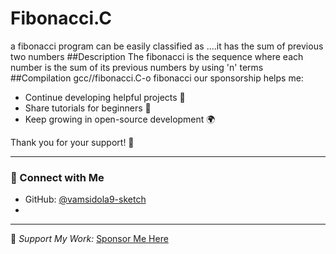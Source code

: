 # Fibonacci.C
a fibonacci program can be easily classified as ....it has the sum of previous two numbers
##Description
The fibonacci is the sequence where each number is the sum of its previous numbers by using 'n' terms
##Compilation
gcc//fibonacci.C-o fibonacci
our sponsorship helps me:
- Continue developing helpful projects 🧩  
- Share tutorials for beginners 📘  
- Keep growing in open-source development 🌍  

Thank you for your support! 🙏

---

### 📸 Connect with Me
- GitHub: [@vamsidola9-sketch](https://github.com/vamsidola9-sketch)
- 



---
💖 *Support My Work:* [Sponsor Me Here](https://github.com/sponsors/vamsidola-sketch)

